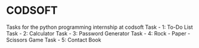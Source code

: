 # CODSOFT
Tasks for the python programming internship at codsoft
Task - 1: To-Do List
Task - 2: Calculator
Task - 3: Password Generator
Task - 4: Rock - Paper - Scissors Game
Task - 5: Contact Book
